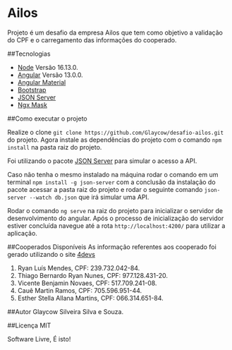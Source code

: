 # Ailos
Projeto é um desafio da empresa Ailos que tem como objetivo a validação do CPF e o carregamento das informações do cooperado.

##Tecnologias

- [Node](https://nodejs.org/en/) Versão 16.13.0.
- [Angular](https://angular.io/docs) Versão 13.0.0.
- [Angular Material](https://material.angular.io)
- [Bootstrap](https://getbootstrap.com/docs/5.0/getting-started/introduction/)
- [JSON Server](https://github.com/typicode/json-server)
- [Ngx Mask](https://github.com/JsDaddy/ngx-mask)


##Como executar o projeto

Realize o clone `git clone https://github.com/Glaycow/desafio-ailos.git` do projeto.
Agora instale as dependências do projeto com o comando `npm install` na pasta raiz do projeto.

Foi utilizando o pacote [JSON Server](https://github.com/typicode/json-server) para simular o acesso a API.

Caso não tenha o mesmo instalado na máquina rodar o comando em um terminal `npm install -g json-server` com a conclusão da instalação do pacote acessar a pasta raiz do projeto e rodar o seguinte comando ` json-server --watch db.json ` que irá simular uma API.

Rodar o comando `ng serve` na raiz do projeto para inicializar o servidor de desenvolvimento do angular. Após o processo de inicialização do servidor estiver concluída navegue até a rota `http://localhost:4200/` para utilizar a aplicação.

##Cooperados Disponíveis
As informação referentes aos cooperado foi gerado utilizando o site [4devs](https://www.4devs.com.br/gerador_de_pessoas)


1. Ryan Luís Mendes, CPF: 239.732.042-84.
2. Thiago Bernardo Ryan Nunes, CPF: 977.128.431-20.
3. Vicente Benjamin Novaes, CPF: 517.709.241-08.
4. Cauê Martin Ramos, CPF: 705.596.951-44.
5. Esther Stella Allana Martins, CPF: 066.314.651-84.


##Autor
Glaycow Silveira Silva e Souza.

##Licença
MIT

Software Livre, É isto!




















